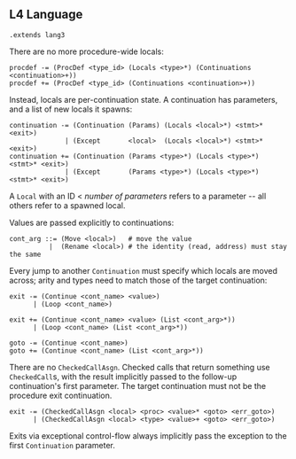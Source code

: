 ## L4 Language

```grammar
.extends lang3
```

There are no more procedure-wide locals:

```grammar
procdef -= (ProcDef <type_id> (Locals <type>*) (Continuations <continuation>+))
procdef += (ProcDef <type_id> (Continuations <continuation>+))
```

Instead, locals are per-continuation state. A continuation has parameters, and
a list of new locals it spawns:

```grammar
continuation -= (Continuation (Params) (Locals <local>*) <stmt>* <exit>)
              | (Except       <local>  (Locals <local>*) <stmt>* <exit>)
continuation += (Continuation (Params <type>*) (Locals <type>*) <stmt>* <exit>)
              | (Except       (Params <type>*) (Locals <type>*) <stmt>* <exit>)
```

A `Local` with an ID < *number of parameters* refers to a parameter --
all others refer to a spawned local.

Values are passed explicitly to continuations:

```grammar
cont_arg ::= (Move <local>)   # move the value
          |  (Rename <local>) # the identity (read, address) must stay the same
```

Every jump to another `Continuation` must specify which locals are moved
across; arity and types need to match those of the target continuation:

```grammar
exit -= (Continue <cont_name> <value>)
      | (Loop <cont_name>)

exit += (Continue <cont_name> <value> (List <cont_arg>*))
      | (Loop <cont_name> (List <cont_arg>*))

goto -= (Continue <cont_name>)
goto += (Continue <cont_name> (List <cont_arg>*))
```

There are no `CheckedCallAsgn`. Checked calls that return something use
`CheckedCall`s, with the result implicitly passed to the follow-up
continuation's first parameter. The target continuation must not be the
procedure exit continuation.

```grammar
exit -= (CheckedCallAsgn <local> <proc> <value>* <goto> <err_goto>)
      | (CheckedCallAsgn <local> <type> <value>+ <goto> <err_goto>)
```

Exits via exceptional control-flow always implicitly pass the exception to the
first `Continuation` parameter.
